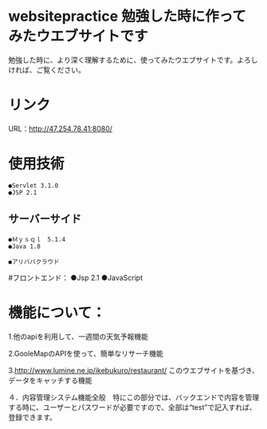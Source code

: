 # websitepractice 勉強した時に作ってみたウエブサイトです
   勉強した時に、より深く理解するために、使ってみたウエブサイトです。よろしければ、ご覧ください。
# リンク
URL：http://47.254.78.41:8080/

# 使用技術
    ●Servlet 3.1.0
    ●JSP 2.1
## サーバーサイド
    ●Ｍｙｓｑｌ　5.1.4
    ●Java 1.8
    
    ●アリババクラウド
 
 #フロントエンド：
      ●Jsp 2.1
      ●JavaScript
    

# 機能について：
  
  1.他のapiを利用して、一週間の天気予報機能
  
  2.GooleMapのAPIを使って、簡単なリサーチ機能
  
  3.http://www.lumine.ne.jp/ikebukuro/restaurant/ このウエブサイトを基づき、データをキャッチする機能
  
  ４．内容管理システム機能全般　特にこの部分では、バックエンドで内容を管理する時に、ユーザーとパスワードが必要ですので、全部は“test”で記入すれば、登録できます。
